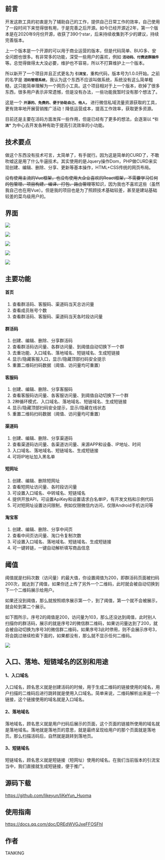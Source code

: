 前言
---
开发这款工具的初衷是为了辅助自己的工作，提供自己日常工作的效率，自己使用了一段时间下来觉得很有用，于是完善之后开源。如今已经开源近2年，第一个版本是在2020年9月份开源，收获了390个star，后来持续收集到不少的建议，持续完善版本。

上一个版本是一个开源的可以用于商业运营的版本，但是代码简单、BUG多、安全问题也很多。有非常多的功能，深受一些用户的喜欢，例如 **`活动码、付费进群插件`** 等。总觉得做得太大没必要，维护也不容易，所以不打算维护上一个版本。


所以新开了一个项目并且正式更名为 **`引流宝`**，重构代码，版本号为1.0.0开始。之前的名字是 **`活码管理系统`**，我认为这个东西不应该叫做系统，系统没有这么简单粗糙，这只能简单理解为一个网页小工具。这个项目相对于上一个版本，砍掉了很多东西，很多用户表示非常遗憾，但是没有办法，一些功能我暂时没有那个想法了。


这是一个 **`开源的、免费的、便于协助自己、他人，`** 进行微信私域流量资源获取的工具，更有效率地开展营销推广活动！降低运营成本，提高工作效率，获取更多资源。

目前还是主要在活码方面发挥一些作用，但是已经有了更多的想法，会逐渐以 **`“引流”`** 为中心去开发各种有助于提高引流效率的小功能。

技术要点
---
做这个东西没有技术可言，太简单了，有手就行。因为这是简单的CURD了，不敢吹嘘这是用了什么牛逼技术。其实使用的是Jquery操作Dom，PHP做CURD来实现创建、编辑、删除、分享、更新等基本操作，HTML+CSS传统的网页布局。

~~没有使用主流的Vue框架，也没有使用大企业喜欢的React框架，不需要学习任何的包管理、项目构建、编译、打包、路由管理~~等知识，因为我也不喜欢这些（虽然我自己也在用Vue）。但是我的项目也是为了照顾技术基础较差，甚至是建站基础较差的菜鸟级用户的。

界面
---
![](https://t.focus-img.cn/sh740wsh/bbs/p2/1a877492b39dd3a4e4c42c438921925c.png)

![](https://t.focus-img.cn/sh740wsh/bbs/p2/b267e500d64ae19e525e51f9d17689fb.png)

![](https://t.focus-img.cn/sh740wsh/bbs/p2/574d7993e764789f3342fc46622492d9.png)

![](https://t.focus-img.cn/sh740wsh/bbs/p2/1121733477cbf7ccd14c7116a7150380.png)

![](https://t.focus-img.cn/sh740wsh/bbs/p2/f9bc10ce00e963d9365e363c65ac1ed6.png)

主要功能
---
#### 首页
1. 查看群活码、客服码、渠道码当天总访问量
2. 查看成员账号个数
3. 查看群活码、客服码、渠道码当天各时段访问量

#### 群活码
1. 创建、编辑、删除、分享群活码
2. 查看群活码访问量、各群访问量、到阈值自动切换下一个群
3. 去重功能、入口域名、落地域名、短链域名、生成短链接
4. 显示/隐藏客服入口，显示/隐藏顶部扫码安全提示
5. 重置二维码扫码数据（阈值、访问量均可重置）

#### 客服码
1. 创建、编辑、删除、分享客服码
2. 查看客服码访问量、各客服访问量、到阈值自动切换下一个群
3. 2种循环模式、入口域名、落地域名、短链域名、生成短链接
4. 显示/隐藏顶部扫码安全提示，显示/隐藏在线状态
5. 重置二维码扫码数据（阈值、访问量均可重置）

#### 渠道码
1. 创建、编辑、删除、分享渠道码
2. 查看渠道码访问量、各渠道访问量、来源APP和设备、IP地址、时间
3. 入口域名、落地域名、短链域名、生成短链接
4. 可将IP地址加入黑名单

#### 短网址
1. 创建、编辑、删除短网址
2. 查看短网址访问量、各时段访问量
3. 可设置入口域名、中转域名、短链域名
4. 提供开放API，可设置ApiKey和设置请求白名单IP，有开发文档和示例代码
5. 可对短网址设置访问限制，例如仅限微信内访问，仅限Android手机访问等

#### 淘宝客
1. 创建、编辑、删除、分享中间页
2. 查看中间页访问量、淘口令复制次数
3. 可设置入口域名、落地域名、短链域名、生成短链接
4. 可一键转链，一键自动解析填写商品信息

阈值
---
阈值就是扫码次数（访问量）的最大值，你设置阈值为200，即群活码页面被扫码200次，就达到了阈值，如果你还上传了另外一个二维码，此时就会被自动切换到下一个二维码展示给用户。

如果还没到阈值，那么就按照顺序展示第一个，到了阈值，第一个就不会被展示，就会轮到第二个展示。

如下图所示，序号2的阈值是200，访问量为103，那么还没达到阈值，此时别人扫描你的群活码，展示的就是序号2的微信群二维码，如果访问量达到了200，就会被自动切换为序号3的微信群二维码，如果序号3此时停用，则不会展示序号3，将会跳过继续检索下面的，如果都没有，那么就不显示任何二维码。

![](https://t.focus-img.cn/sh740wsh/bbs/p2/84be3672c9b5e7d471f1e6bddbf6f522.png)

入口、落地、短链域名的区别和用途
---
#### 1、入口域名
入口域名，顾名思义就是创建活码的时候，用于生成二维码的链接使用的域名，用户扫描的二维码后进行跳转就是使用入口域名。简单来说，二维码解析出来是一个链接，这个链接使用的域名就是入口域名。

#### 2、落地域名
落地域名，顾名思义就是用户扫码后展示的页面，这个页面的链接所使用的域名就是落地域名。落地就是落地页的意思，就是最终呈现给用户的那个页面就是落地页。那么扫描活码后，自然就是跳转到落地页。

#### 3、短链域名
短链域名，顾名思义就是短链接（短网址）使用的域名。在我们当前版本的引流宝当中，我们直接就生成短链接，便于推广。

源码下载
---
https://github.com/likeyun/liKeYun_Huoma

使用指南
---
https://docs.qq.com/doc/DREdWVGJxeFFOSFhI

作者
---
TANKING
